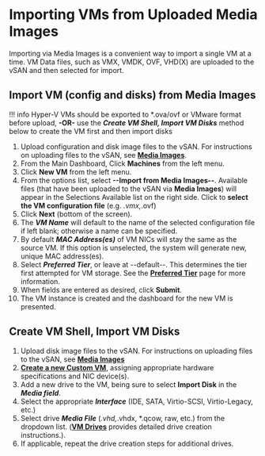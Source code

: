 
# Importing VMs from Uploaded Media Images

Importing via Media Images is a convenient way to import a single VM at a time. VM Data files, such as VMX, VMDK, OVF, VHD(X) are uploaded to the vSAN and then selected for import.

## Import VM (config and disks) from Media Images

!!! info
    Hyper-V VMs should be exported to *.ova/ovf or VMware format before upload, **-OR-** use the ***Create VM Shell, Import VM Disks*** method below to create the VM first and then import disks

1. Upload configuration and disk image files to the vSAN. For instructions on uploading files to the vSAN, see [**Media Images**](/product-guide/vsan/uploading-files-to-vsan).
2. From the Main Dashboard, Click **Machines** from the left menu.
3. Click **New VM** from the left menu.
4. From the options list, select **--Import from Media Images--**. Available files (that have been uploaded to the vSAN via **Media Images**) will appear in the Selections Available list on the right side. Click to **select the VM configuration file** (e.g. *.vmx,*.ovf)
5. Click **Next** (bottom of the screen).
6. The ***VM Name*** will default to the name of the selected configuration file if left blank; otherwise a name can be specified.
7. By default ***MAC Address(es)*** of VM NICs will stay the same as the source VM. If this option is unselected, the system will generate new, unique MAC address(es).
8. Select ***Preferred Tier***, or leave at --default--. This determines the tier first attempted for VM storage. See the [**Preferred Tier**](/product-guide/vsan/preferred-tiers) page for more information.
9. When fields are entered as desired, click **Submit**.
10. The VM instance is created and the dashboard for the new VM is presented.

## Create VM Shell, Import VM Disks

1. Upload disk image files to the vSAN. For instructions on uploading files to the vSAN, see [**Media Images**](/product-guide/vsan/uploading-files-to-vsan)
2. [**Create a new Custom VM**](/product-guide/virtual-machines/creating-vms#create-a-new-custom-vm), assigning appropriate hardware specifications and NIC device(s).
3. Add a new drive to the VM, being sure to select **Import Disk** in the ***Media field***.
4. Select the appropriate ***Interface*** (IDE, SATA, Virtio-SCSI, Virtio-Legacy, etc.)
5. Select drive ***Media File*** (*.vhd,*.vhdx, *.qcow, raw, etc.) from the dropdown list. ([**VM Drives**](/product-guide/virtual-machines/vm-drives) provides detailed drive creation instructions.).
6. If applicable, repeat the drive creation steps for additional drives.